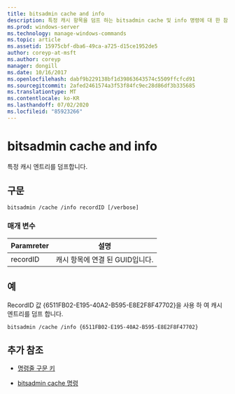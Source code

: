 ```yaml
---
title: bitsadmin cache and info
description: 특정 캐시 항목을 덤프 하는 bitsadmin cache 및 info 명령에 대 한 참조 문서입니다.
ms.prod: windows-server
ms.technology: manage-windows-commands
ms.topic: article
ms.assetid: 15975cbf-dba6-49ca-a725-d15ce1952de5
author: coreyp-at-msft
ms.author: coreyp
manager: dongill
ms.date: 10/16/2017
ms.openlocfilehash: dabf9b229138bf1d39863643574c5509ffcfcd91
ms.sourcegitcommit: 2afed2461574a3f53f84fc9ec28d86df3b335685
ms.translationtype: MT
ms.contentlocale: ko-KR
ms.lasthandoff: 07/02/2020
ms.locfileid: "85923266"
---
```

# <a name="bitsadmin-cache-and-info"></a>bitsadmin cache and info

특정 캐시 엔트리를 덤프합니다.

## <a name="syntax"></a>구문

```
bitsadmin /cache /info recordID [/verbose]
```

### <a name="parameters"></a>매개 변수

| Paramreter | 설명 |
| -------------- | -------------- |
| recordID | 캐시 항목에 연결 된 GUID입니다. |

## <a name="examples"></a>예

RecordID 값 {6511FB02-E195-40A2-B595-E8E2F8F47702}을 사용 하 여 캐시 엔트리를 덤프 합니다.

```
bitsadmin /cache /info {6511FB02-E195-40A2-B595-E8E2F8F47702}
```

## <a name="additional-references"></a>추가 참조

- [명령줄 구문 키](command-line-syntax-key.md)

- [bitsadmin cache 명령](bitsadmin-cache.md)
